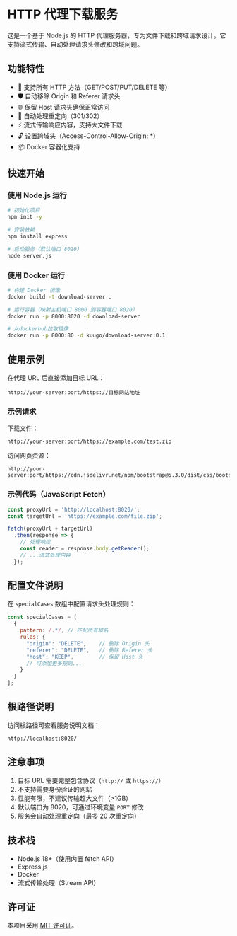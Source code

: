 # HTTP 代理下载服务

这是一个基于 Node.js 的 HTTP 代理服务器，专为文件下载和跨域请求设计。它支持流式传输、自动处理请求头修改和跨域问题。

## 功能特性

- 🚀 支持所有 HTTP 方法（GET/POST/PUT/DELETE 等）
- 🛡️ 自动移除 Origin 和 Referer 请求头
- 🌐 保留 Host 请求头确保正常访问
- 🔁 自动处理重定向（301/302）
- ⚡ 流式传输响应内容，支持大文件下载
- 🔓 设置跨域头（Access-Control-Allow-Origin: *）
- 📦 Docker 容器化支持

## 快速开始

### 使用 Node.js 运行

```bash
# 初始化项目
npm init -y

# 安装依赖
npm install express

# 启动服务（默认端口 8020）
node server.js
```

### 使用 Docker 运行

```bash
# 构建 Docker 镜像
docker build -t download-server .

# 运行容器（映射主机端口 8000 到容器端口 8020）
docker run -p 8000:8020 -d download-server

# 从dockerhub拉取镜像
docker run -p 8000:80 -d kuugo/download-server:0.1
```

## 使用示例

在代理 URL 后直接添加目标 URL：

```
http://your-server:port/https://目标网站地址
```

### 示例请求

下载文件：
```
http://your-server:port/https://example.com/test.zip
```

访问网页资源：
```
http://your-server:port/https://cdn.jsdelivr.net/npm/bootstrap@5.3.0/dist/css/bootstrap.min.css
```

### 示例代码（JavaScript Fetch）

```javascript
const proxyUrl = 'http://localhost:8020/';
const targetUrl = 'https://example.com/file.zip';

fetch(proxyUrl + targetUrl)
  .then(response => {
    // 处理响应
    const reader = response.body.getReader();
    // ...流式处理内容
  });
```

## 配置文件说明

在 `specialCases` 数组中配置请求头处理规则：

```javascript
const specialCases = [
  {
    pattern: /.*/, // 匹配所有域名
    rules: {
      "origin": "DELETE",    // 删除 Origin 头
      "referer": "DELETE",   // 删除 Referer 头
      "host": "KEEP",        // 保留 Host 头
      // 可添加更多规则...
    }
  }
];
```

## 根路径说明

访问根路径可查看服务说明文档：
```
http://localhost:8020/
```

## 注意事项

1. 目标 URL 需要完整包含协议（`http://` 或 `https://`）
2. 不支持需要身份验证的网站
3. 性能有限，不建议传输超大文件（>1GB）
4. 默认端口为 8020，可通过环境变量 `PORT` 修改
5. 服务会自动处理重定向（最多 20 次重定向）

## 技术栈

- Node.js 18+（使用内置 fetch API）
- Express.js
- Docker
- 流式传输处理（Stream API）

## 许可证

本项目采用 [MIT 许可证](LICENSE)。
